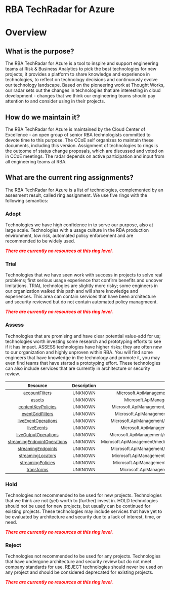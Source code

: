 
RBA TechRadar for Azure
=======================

# Overview

## What is the purpose?


The RBA TechRadar for Azure is a tool to inspire and support engineering teams at Risk & Business Analytics to pick the best technologies for new projects; it provides a platform to share knowledge and experience in technologies, to reflect on technology decisions and continuously evolve our technology landscape.  Based on the pioneering work at Thought Works, our radar sets out the changes in technologies that are interesting in cloud development - changes that we think our engineering teams should pay attention to and consider using in their projects.
## How do we maintain it?


The RBA TechRadar for Azure is maintained by the Cloud Center of Excellence - an open group of senior RBA technologists committed to devote time to this purpose.  The CCoE self organizes to maintain these documents, including this version.  Assignment of technologies to rings is the outcome of status change proposals, which are discussed and voted on in CCoE meetings.  The radar depends on active participation and input from all engineering teams at RBA.
## What are the current ring assignments?


The RBA TechRadar for Azure is a list of technologies, complemented by an assesment result, called ring assignment.  We use five rings with the following semantics:
### Adopt


Technologies we have high confidence in to serve our purpose, also at large scale.  Technologies with a usage culture in the RBA production environment, low risk, automated policy enforcement and are recommended to be widely used.  
  
***<font color="red"> There are currently no resources at this ring level. </font>***
### Trial


Technologies that we have seen work with success in projects to solve real problems;  first serious usage experience that confirm benefits and uncover limitations.  TRIAL technologies are slightly more risky; some engineers in our organization walked this path and will share knowledge and experiences.  This area can contain services that have been architecture and security reviewed but do not contain automated policy managmeent.  
  
***<font color="red"> There are currently no resources at this ring level. </font>***
### Assess


Technologies that are promising and have clear potential value-add for us; technologies worth investing some research and prototyping efforts to see if it has impact.  ASSESS technologies have higher risks;  they are often new to our organization and highly unproven within RBA.  You will find some engineers that have knowledge in the technology and promote it, you may even find teams that have started a prototyping effort.  These technologies can also include services that are currently in architecture or security review.  

|<sub>Resource</sub>|<sub>Description</sub>|<sub>Path</sub>|<sub>Status</sub>|
| :---: | :---: | :---: | :---: |
|<sub>[accountFilters](https://github.com/openrba/python-azure-techradar/tree/master/Microsoft.ApiManagement/mediaservices/accountFilters)</sub>|<sub>UNKNOWN</sub>|<sub>Microsoft.ApiManagement/mediaservices/accountFilters</sub>|<sub>ASSESS</sub>|
|<sub>[assets](https://github.com/openrba/python-azure-techradar/tree/master/Microsoft.ApiManagement/mediaservices/assets)</sub>|<sub>UNKNOWN</sub>|<sub>Microsoft.ApiManagement/mediaservices/assets</sub>|<sub>ASSESS</sub>|
|<sub>[contentKeyPolicies](https://github.com/openrba/python-azure-techradar/tree/master/Microsoft.ApiManagement/mediaservices/contentKeyPolicies)</sub>|<sub>UNKNOWN</sub>|<sub>Microsoft.ApiManagement/mediaservices/contentKeyPolicies</sub>|<sub>ASSESS</sub>|
|<sub>[eventGridFilters](https://github.com/openrba/python-azure-techradar/tree/master/Microsoft.ApiManagement/mediaservices/eventGridFilters)</sub>|<sub>UNKNOWN</sub>|<sub>Microsoft.ApiManagement/mediaservices/eventGridFilters</sub>|<sub>ASSESS</sub>|
|<sub>[liveEventOperations](https://github.com/openrba/python-azure-techradar/tree/master/Microsoft.ApiManagement/mediaservices/liveEventOperations)</sub>|<sub>UNKNOWN</sub>|<sub>Microsoft.ApiManagement/mediaservices/liveEventOperations</sub>|<sub>ASSESS</sub>|
|<sub>[liveEvents](https://github.com/openrba/python-azure-techradar/tree/master/Microsoft.ApiManagement/mediaservices/liveEvents)</sub>|<sub>UNKNOWN</sub>|<sub>Microsoft.ApiManagement/mediaservices/liveEvents</sub>|<sub>ASSESS</sub>|
|<sub>[liveOutputOperations](https://github.com/openrba/python-azure-techradar/tree/master/Microsoft.ApiManagement/mediaservices/liveOutputOperations)</sub>|<sub>UNKNOWN</sub>|<sub>Microsoft.ApiManagement/mediaservices/liveOutputOperations</sub>|<sub>ASSESS</sub>|
|<sub>[streamingEndpointOperations](https://github.com/openrba/python-azure-techradar/tree/master/Microsoft.ApiManagement/mediaservices/streamingEndpointOperations)</sub>|<sub>UNKNOWN</sub>|<sub>Microsoft.ApiManagement/mediaservices/streamingEndpointOperations</sub>|<sub>ASSESS</sub>|
|<sub>[streamingEndpoints](https://github.com/openrba/python-azure-techradar/tree/master/Microsoft.ApiManagement/mediaservices/streamingEndpoints)</sub>|<sub>UNKNOWN</sub>|<sub>Microsoft.ApiManagement/mediaservices/streamingEndpoints</sub>|<sub>ASSESS</sub>|
|<sub>[streamingLocators](https://github.com/openrba/python-azure-techradar/tree/master/Microsoft.ApiManagement/mediaservices/streamingLocators)</sub>|<sub>UNKNOWN</sub>|<sub>Microsoft.ApiManagement/mediaservices/streamingLocators</sub>|<sub>ASSESS</sub>|
|<sub>[streamingPolicies](https://github.com/openrba/python-azure-techradar/tree/master/Microsoft.ApiManagement/mediaservices/streamingPolicies)</sub>|<sub>UNKNOWN</sub>|<sub>Microsoft.ApiManagement/mediaservices/streamingPolicies</sub>|<sub>ASSESS</sub>|
|<sub>[transforms](https://github.com/openrba/python-azure-techradar/tree/master/Microsoft.ApiManagement/mediaservices/transforms)</sub>|<sub>UNKNOWN</sub>|<sub>Microsoft.ApiManagement/mediaservices/transforms</sub>|<sub>ASSESS</sub>|

### Hold


Technologies not recommended to be used for new projects. Technologies that we think are not (yet) worth to (further) invest in.  HOLD technologies should not be used for new projects, but usually can be continued for existing projects.  These technologies may include services that have yet to be evaluated by architecture and security due to a lack of interest, time, or need.  
  
***<font color="red"> There are currently no resources at this ring level. </font>***
### Reject


Technologies not recommended to be used for any projects. Technologies that have undergone architecture and security review but do not meet company standards for use.  REJECT technologies should never be used on any project and should be considered deprecated for existing projects.  
  
***<font color="red"> There are currently no resources at this ring level. </font>***